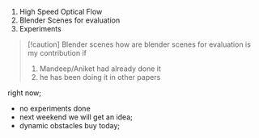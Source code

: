 1. High Speed Optical Flow
2. Blender Scenes for evaluation
3. Experiments

>[!caution] Blender scenes 
>how are blender scenes for evaluation is my contribution if 
>1. Mandeep/Aniket had already done it 
>2. he has been doing it in other papers 


right now; 
- no experiments done 
- next weekend we will get an idea;
- dynamic obstacles buy today;


